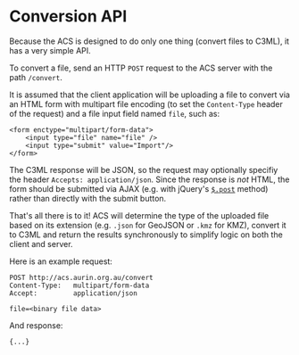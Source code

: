 # Conversion API

Because the ACS is designed to do only one thing (convert files to C3ML), it has a very simple API.

To convert a file, send an HTTP `POST` request to the ACS server with the path `/convert`.

It is assumed that the client application will be uploading a file to convert via an HTML form with
multipart file encoding (to set the `Content-Type` header of the request) and a file input field
named `file`, such as: 

    <form enctype="multipart/form-data">
        <input type="file" name="file" />
        <input type="submit" value="Import"/>
    </form>

The C3ML response will be JSON, so the request may optionally specifiy the header
`Accepts: application/json`. Since the response is *not* HTML, the form should be submitted
via AJAX (e.g. with jQuery's [`$.post`][jquery] method) rather than directly with the submit button.

That's all there is to it! ACS will determine the type of the uploaded file based on its extension
(e.g. `.json` for GeoJSON or `.kmz` for KMZ), convert it to C3ML and return the results
synchronously to simplify logic on both the client and server.

Here is an example request:

    POST http://acs.aurin.org.au/convert
    Content-Type:   multipart/form-data
    Accept:         application/json
    
    file=<binary file data>

And response:

    {...}

[jquery]: https://api.jquery.com/jquery.post/
